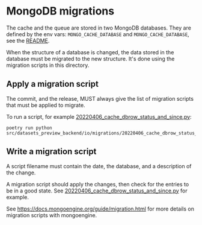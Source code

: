 # MongoDB migrations

The cache and the queue are stored in two MongoDB databases. They are defined by the env vars: `MONGO_CACHE_DATABASE` and `MONGO_CACHE_DATABASE`, see the [README](../../../../README.md).

When the structure of a database is changed, the data stored in the database must be migrated to the new structure. It's done using the migration scripts in this directory.

## Apply a migration script

The commit, and the release, MUST always give the list of migration scripts that must be applied to migrate.

To run a script, for example [20220406_cache_dbrow_status_and_since.py](./20220406_cache_dbrow_status_and_since.py):

```shell
poetry run python src/datasets_preview_backend/io/migrations/20220406_cache_dbrow_status_and_since.py
```

## Write a migration script

A script filename must contain the date, the database, and a description of the change.

A migration script should apply the changes, then check for the entries to be in a good state. See [20220406_cache_dbrow_status_and_since.py](./20220406_cache_dbrow_status_and_since.py) for example.

See https://docs.mongoengine.org/guide/migration.html for more details on migration scripts with mongoengine.
